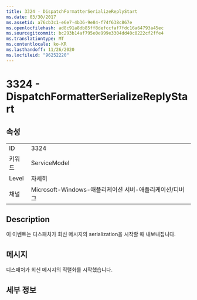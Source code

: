 ```yaml
---
title: 3324 - DispatchFormatterSerializeReplyStart
ms.date: 03/30/2017
ms.assetid: a76cb3c1-e6e7-4b36-9e84-f74f638c867e
ms.openlocfilehash: ad8c91a8db85ff8defccfaf7fdc16a64793a45ec
ms.sourcegitcommit: bc293b14af795e0e999e3304dd40c0222cf2ffe4
ms.translationtype: MT
ms.contentlocale: ko-KR
ms.lasthandoff: 11/26/2020
ms.locfileid: "96252220"
---
```

# <a name="3324---dispatchformatterserializereplystart"></a>3324 - DispatchFormatterSerializeReplyStart

## <a name="properties"></a>속성  
  
|||  
|-|-|  
|ID|3324|  
|키워드|ServiceModel|  
|Level|자세히|  
|채널|Microsoft-Windows-애플리케이션 서버-애플리케이션/디버그|  
  
## <a name="description"></a>Description  

 이 이벤트는 디스패처가 회신 메시지의 serialization을 시작할 때 내보내집니다.  
  
## <a name="message"></a>메시지  

 디스패처가 회신 메시지의 직렬화를 시작했습니다.  
  
## <a name="details"></a>세부 정보
